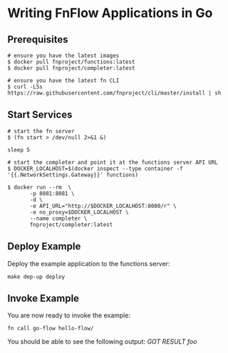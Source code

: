 # Writing FnFlow Applications in Go

## Prerequisites
```
# ensure you have the latest images
$ docker pull fnproject/functions:latest
$ docker pull fnproject/completer:latest

# ensure you have the latest fn CLI
$ curl -LSs https://raw.githubusercontent.com/fnproject/cli/master/install | sh
```

## Start Services
```
# start the fn server
$ (fn start > /dev/null 2>&1 &)

sleep 5

# start the completer and point it at the functions server API URL
$ DOCKER_LOCALHOST=$(docker inspect --type container -f '{{.NetworkSettings.Gateway}}' functions)

$ docker run --rm  \
       -p 8081:8081 \
       -d \
       -e API_URL="http://$DOCKER_LOCALHOST:8080/r" \
       -e no_proxy=$DOCKER_LOCALHOST \
       --name completer \
       fnproject/completer:latest
```

## Deploy Example

Deploy the example application to the functions server:
```
make dep-up deploy
```

## Invoke Example

You are now ready to invoke the example:
```
fn call go-flow hello-flow/
```
You should be able to see the following output: _GOT RESULT foo_
